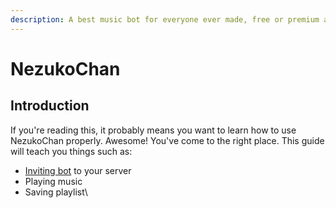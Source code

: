 ```yaml
---
description: A best music bot for everyone ever made, free or premium available !
---
```


# NezukoChan

## Introduction <a href="introduction" id="introduction"></a>

If you're reading this, it probably means you want to learn how to use NezukoChan properly.  Awesome! You've come to the right place. This guide will teach you things such as:

* [Inviting bot](nezukochan/adding-bot-to-your-server.md) to your server
* Playing music
* Saving playlist\


